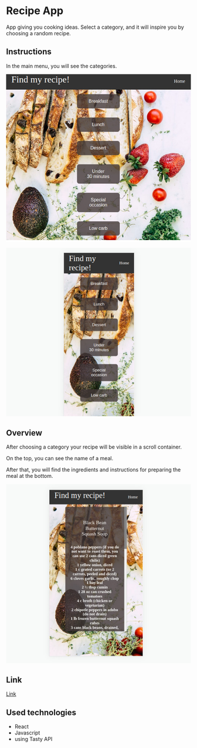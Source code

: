 # Recipe App

App giving you cooking ideas.
Select a category, and it will inspire you by choosing a random recipe.

## Instructions

In the main menu, you will see the categories.

<p align="center">
    <img src="https://github.com/PatrycjaMicle/recipe-app/blob/main/src/images/Screenshot1.jpg?raw=true" alt="app_screenshot" />
</p>

<p align="center">
    <img src="https://github.com/PatrycjaMicle/recipe-app/blob/main/src/images/Screenshot2.jpg?raw=true" alt="app_screenshot" />
</p>

## Overview
After choosing a category your recipe will be visible in a scroll container.

On the top, you can see the name of a meal.

After that, you will find the ingredients and instructions for preparing the meal at the bottom.

<p align="center">
    <img src="https://github.com/PatrycjaMicle/recipe-app/blob/main/src/images/Screenshot4.jpg?raw=true" alt="app_screenshot" />
</p>

## Link
[Link](https://patrycjamicle.github.io/recipe-app-using-React/)


## Used technologies

- React
- Javascript
- using Tasty API